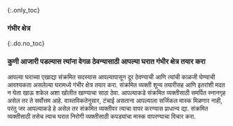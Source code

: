 {:.only_toc} 
 ### गंभीर क्षेत्र

 {:.do.no_toc} 
 ### कुणी आजारी पडल्यास त्यांना वेगळ ठेवन्यासाठी आपल्या घरात गंभीर क्षेत्र तयार करा 

 आपल्या घराच्या एखाद्या संक्रमित सदस्यास आपल्यापासून दूर ठेवण्याची आणि त्यांची काळजी घेण्याची आवश्यकता असलेल्या घरामध्ये गंभीर क्षेत्र तयार करा. संक्रमित व्यक्ती शून्य तयारीसह आणि इतरांशी मदत न घेता खाऊ शकेल अशा खोलीत खाण्याचा साठा ठेवा. आपल्याकडे संक्रमित व्यक्तीसाठी समर्पित स्नानगृह असेल तर ते सर्वोत्तम आहे. वास्तविकतेनुसार, टंचाई असताना आपल्याला सर्जिकल मास्क मिळणार नाही, परंतु जर आपल्याकडे हे असेल तर संक्रमित व्यक्तीवर त्याचा वापर करण्यास प्राधान्य द्या. संक्रमित व्यक्तीसाठी तसेच त्याच घरात निरोगी व्यक्तीसाठी कपड्यांचा मास्क वापरण्याचा विचार करा.
